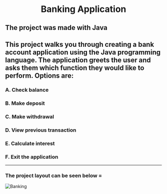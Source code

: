 

# <p align = "center" > Banking Application </p>  

## The project was made with Java 
## This project walks you through creating a bank account application using the Java programming language. The application greets the user and asks them which function they would like to perform. Options are: 

### A. Check balance  <br> 
### B. Make deposit <br>
### C. Make withdrawal <br>
### D. View previous transaction <br>
### E. Calculate interest <br> 
### F. Exit the application <br>


<hr>

### The project layout can be seen below = 


<p align = "center" >


![Banking](https://user-images.githubusercontent.com/76765079/104879192-5cc7dd00-592b-11eb-9857-1dfdd6db010c.gif)
